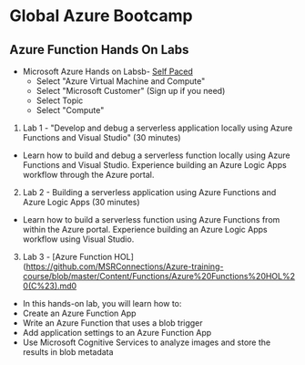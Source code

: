 # Global Azure Bootcamp 
## Azure Function Hands On Labs

* Microsoft Azure Hands on Labsb-
[Self Paced](https://www.microsoft.com/handsonlabs/SelfPacedLabs)
  * Select "Azure Virtual Machine and Compute"
  * Select "Microsoft Customer" (Sign up if you need)
  * Select Topic
  * Select "Compute"

1. Lab 1 - "Develop and debug a serverless application locally using Azure Functions and Visual Studio" (30 minutes)
  * Learn how to build and debug a serverless function locally using Azure Functions and Visual Studio. Experience building an Azure Logic Apps workflow through the Azure portal.
2. Lab 2 - Building a serverless application using Azure Functions and Azure Logic Apps (30 minutes)
  * Learn how to build a serverless function using Azure Functions from within the Azure portal. Experience building an Azure Logic Apps workflow using Visual Studio.


3. Lab 3 - 
[Azure Function HOL](https://github.com/MSRConnections/Azure-training-course/blob/master/Content/Functions/Azure%20Functions%20HOL%20(C%23).md0

* In this hands-on lab, you will learn how to:
 * Create an Azure Function App
 * Write an Azure Function that uses a blob trigger
 * Add application settings to an Azure Function App
 * Use Microsoft Cognitive Services to analyze images and store the results in blob metadata
